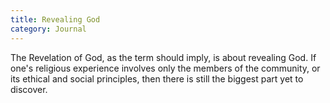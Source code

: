 ```yaml
---
title: Revealing God
category: Journal
---
```


The Revelation of God, as the term should imply, is about revealing
God. If one's religious experience involves only the members of the
community, or its ethical and social principles, then there is still the
biggest part yet to discover.


